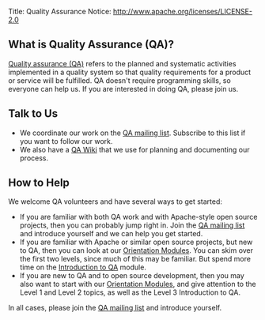 Title:     Quality Assurance
Notice: http://www.apache.org/licenses/LICENSE-2.0

## What is Quality Assurance (QA)?

[Quality assurance (QA)](https://en.wikipedia.org/wiki/Quality_assurance) refers to the planned and systematic activities implemented in a quality system so that quality requirements for a product or service will be fulfilled.
QA doesn't require programming skills, so everyone can help us. If you are interested in doing QA, please join us.


## Talk to Us

 - We coordinate our work on the [QA mailing list](https://openoffice.apache.org/mailing-lists.html#qa-mailing-list-public).
Subscribe to this list if you want to follow our work.
 - We also have a [QA Wiki](https://wiki.openoffice.org/wiki/Quality_Assurance) that we use for planning and documenting our process.


## How to Help

We welcome QA volunteers and have several ways to get started:

 - If you are familiar with both QA work and with Apache-style open source projects, then you can probably
jump right in. Join the [QA mailing list](https://openoffice.apache.org/mailing-lists.html#qa-mailing-list-public) and introduce yourself and we can help you get started.
 - If you are familiar with Apache or similar open source projects, but new to QA, then you can look at our [Orientation Modules](https://openoffice.apache.org/orientation/index.html).
You can skim over the first two levels, since much of this may be familiar. But spend more time on the 
[Introduction to QA](https://openoffice.apache.org/orientation/intro-qa.html) module.
 - If you are new to QA and to open source development, then you may also want to start with our
[Orientation Modules](https://openoffice.apache.org/orientation/index.html), and give attention 
to the Level 1 and Level 2 topics, as well as the Level 3 Introduction to QA.

In all cases, please join the [QA mailing list](https://openoffice.apache.org/mailing-lists.html#qa-mailing-list-public) and introduce yourself.


